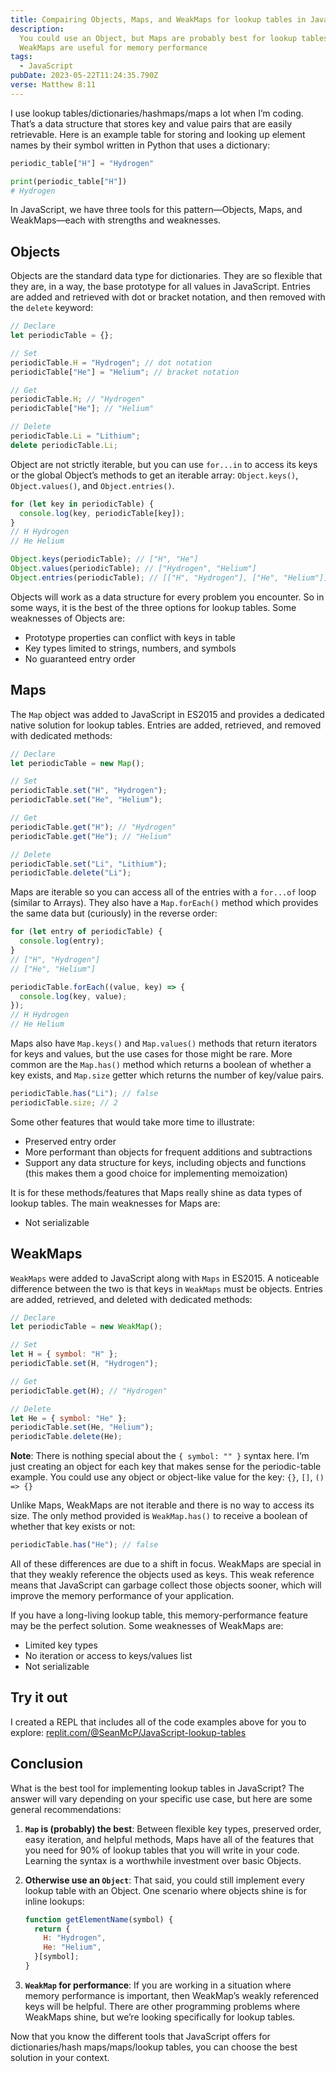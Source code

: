 ```yaml
---
title: Compairing Objects, Maps, and WeakMaps for lookup tables in JavaScript
description:
  You could use an Object, but Maps are probably best for lookup tables and
  WeakMaps are useful for memory performance    
tags:
  - JavaScript
pubDate: 2023-05-22T11:24:35.790Z
verse: Matthew 8:11
---
```


I use lookup tables/dictionaries/hashmaps/maps a lot when I’m coding. That’s a
data structure that stores key and value pairs that are easily retrievable. Here
is an example table for storing and looking up element names by their symbol
written in Python that uses a dictionary:

```python
periodic_table["H"] = "Hydrogen"

print(periodic_table["H"])
# Hydrogen
```

In JavaScript, we have three tools for this pattern—Objects, Maps, and
WeakMaps—each with strengths and weaknesses.

## Objects

Objects are the standard data type for dictionaries. They are so flexible that
they are, in a way, the base prototype for all values in JavaScript. Entries are
added and retrieved with dot or bracket notation, and then removed with the
`delete` keyword:

```js
// Declare
let periodicTable = {};

// Set
periodicTable.H = "Hydrogen"; // dot notation
periodicTable["He"] = "Helium"; // bracket notation

// Get
periodicTable.H; // "Hydrogen"
periodicTable["He"]; // "Helium"

// Delete
periodicTable.Li = "Lithium";
delete periodicTable.Li;
```

Object are not strictly iterable, but you can use `for...in` to access its keys
or the global Object’s methods to get an iterable array: `Object.keys()`,
`Object.values()`, and `Object.entries()`.

```js
for (let key in periodicTable) {
  console.log(key, periodicTable[key]);
}
// H Hydrogen
// He Helium

Object.keys(periodicTable); // ["H", "He"]
Object.values(periodicTable); // ["Hydrogen", "Helium"]
Object.entries(periodicTable); // [["H", "Hydrogen"], ["He", "Helium"]]
```

Objects will work as a data structure for every problem you encounter. So in
some ways, it is the best of the three options for lookup tables. Some
weaknesses of Objects are:

- Prototype properties can conflict with keys in table
- Key types limited to strings, numbers, and symbols
- No guaranteed entry order

## Maps

The `Map` object was added to JavaScript in ES2015 and provides a dedicated
native solution for lookup tables. Entries are added, retrieved, and removed
with dedicated methods:

```js
// Declare
let periodicTable = new Map();

// Set
periodicTable.set("H", "Hydrogen");
periodicTable.set("He", "Helium");

// Get
periodicTable.get("H"); // "Hydrogen"
periodicTable.get("He"); // "Helium"

// Delete
periodicTable.set("Li", "Lithium");
periodicTable.delete("Li");
```

Maps are iterable so you can access all of the entries with a `for...of` loop
(similar to Arrays). They also have a `Map.forEach()` method which provides the
same data but (curiously) in the reverse order:

```js
for (let entry of periodicTable) {
  console.log(entry);
}
// ["H", "Hydrogen"]
// ["He", "Helium"]

periodicTable.forEach((value, key) => {
  console.log(key, value);
});
// H Hydrogen
// He Helium
```

Maps also have `Map.keys()` and `Map.values()` methods that return iterators for
keys and values, but the use cases for those might be rare. More common are the
`Map.has()` method which returns a boolean of whether a key exists, and
`Map.size` getter which returns the number of key/value pairs.

```js
periodicTable.has("Li"); // false
periodicTable.size; // 2
```

Some other features that would take more time to illustrate:

- Preserved entry order
- More performant than objects for frequent additions and subtractions
- Support any data structure for keys, including objects and functions (this
  makes them a good choice for implementing memoization)

It is for these methods/features that Maps really shine as data types of lookup
tables. The main weaknesses for Maps are:

- Not serializable

## WeakMaps

`WeakMaps` were added to JavaScript along with `Maps` in ES2015. A noticeable
difference between the two is that keys in `WeakMaps` must be objects. Entries
are added, retrieved, and deleted with dedicated methods:

```js
// Declare
let periodicTable = new WeakMap();

// Set
let H = { symbol: "H" };
periodicTable.set(H, "Hydrogen");

// Get
periodicTable.get(H); // "Hydrogen"

// Delete
let He = { symbol: "He" };
periodicTable.set(He, "Helium");
periodicTable.delete(He);
```

**Note**: There is nothing special about the `{ symbol: "" }` syntax here. I’m
just creating an object for each key that makes sense for the periodic-table
example. You could use any object or object-like value for the key: `{}`, `[]`,
`() => {}`

Unlike Maps, WeakMaps are not iterable and there is no way to access its size.
The only method provided is `WeakMap.has()` to receive a boolean of whether that
key exists or not:

```js
periodicTable.has("He"); // false
```

All of these differences are due to a shift in focus. WeakMaps are special in
that they weakly reference the objects used as keys. This weak reference means
that JavaScript can garbage collect those objects sooner, which will improve the
memory performance of your application.

If you have a long-living lookup table, this memory-performance feature may be
the perfect solution. Some weaknesses of WeakMaps are:

- Limited key types
- No iteration or access to keys/values list
- Not serializable

## Try it out

I created a REPL that includes all of the code examples above for you to
explore:
[replit.com/@SeanMcP/JavaScript-lookup-tables](https://replit.com/@SeanMcP/JavaScript-lookup-tables#index.js)

## Conclusion

What is the best tool for implementing lookup tables in JavaScript? The answer
will vary depending on your specific use case, but here are some general
recommendations:

1. **`Map` is (probably) the best**: Between flexible key types, preserved
   order, easy iteration, and helpful methods, Maps have all of the features
   that you need for 90% of lookup tables that you will write in your code.
   Learning the syntax is a worthwhile investment over basic Objects.
2. **Otherwise use an `Object`**: That said, you could still implement every
   lookup table with an Object. One scenario where objects shine is for inline
   lookups:

   ```js
   function getElementName(symbol) {
     return {
       H: "Hydrogen",
       He: "Helium",
     }[symbol];
   }
   ```

3. **`WeakMap` for performance**: If you are working in a situation where memory
   performance is important, then WeakMap’s weakly referenced keys will be
   helpful. There are other programming problems where WeakMaps shine, but we’re
   looking specifically for lookup tables.

Now that you know the different tools that JavaScript offers for
dictionaries/hash maps/maps/lookup tables, you can choose the best solution in
your context.

